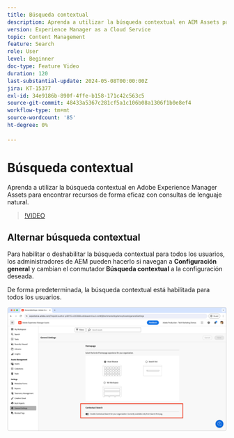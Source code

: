 ```yaml
---
title: Búsqueda contextual
description: Aprenda a utilizar la búsqueda contextual en AEM Assets para encontrar recursos de forma eficaz con consultas de lenguaje natural.
version: Experience Manager as a Cloud Service
topic: Content Management
feature: Search
role: User
level: Beginner
doc-type: Feature Video
duration: 120
last-substantial-update: 2024-05-08T00:00:00Z
jira: KT-15377
exl-id: 34e9186b-890f-4ffe-b158-171c42c563c5
source-git-commit: 48433a5367c281cf5a1c106b08a1306f1b0e8ef4
workflow-type: tm+mt
source-wordcount: '85'
ht-degree: 0%

---
```


# Búsqueda contextual

Aprenda a utilizar la búsqueda contextual en Adobe Experience Manager Assets para encontrar recursos de forma eficaz con consultas de lenguaje natural.

>[!VIDEO](https://video.tv.adobe.com/v/3428667/?learn=on)

## Alternar búsqueda contextual

Para habilitar o deshabilitar la búsqueda contextual para todos los usuarios, los administradores de AEM pueden hacerlo si navegan a __Configuración general__ y cambian el conmutador __Búsqueda contextual__ a la configuración deseada.

De forma predeterminada, la búsqueda contextual está habilitada para todos los usuarios.

![Habilitar búsqueda contextual](./assets/contextual-search/enable-contextual-search.png)